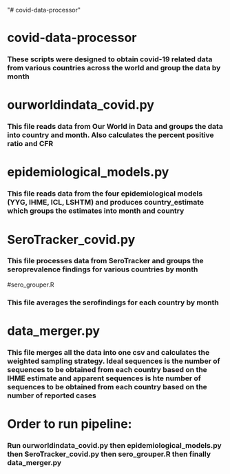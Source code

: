 "# covid-data-processor" 

# covid-data-processor
### These scripts were designed to obtain covid-19 related data from various countries across the world and group the data by month

# ourworldindata_covid.py
### This file reads data from Our World in Data and groups the data into country and month. Also calculates the percent positive ratio and CFR

# epidemiological_models.py
### This file reads data from the four epidemiological models (YYG, IHME, ICL, LSHTM) and produces country_estimate which groups the estimates into month and country

# SeroTracker_covid.py 
### This file processes data from SeroTracker and groups the seroprevalence findings for various countries by month

#sero_grouper.R
### This file averages the serofindings for each country by month

# data_merger.py
### This file merges all the data into one csv and calculates the weighted sampling strategy. Ideal sequences is the number of sequences to be obtained from each country based on the IHME estimate and apparent sequences is hte number of sequences to be obtained from each country based on the number of reported cases

# Order to run pipeline:
### Run ourworldindata_covid.py then epidemiological_models.py then SeroTracker_covid.py then sero_grouper.R then finally data_merger.py 
